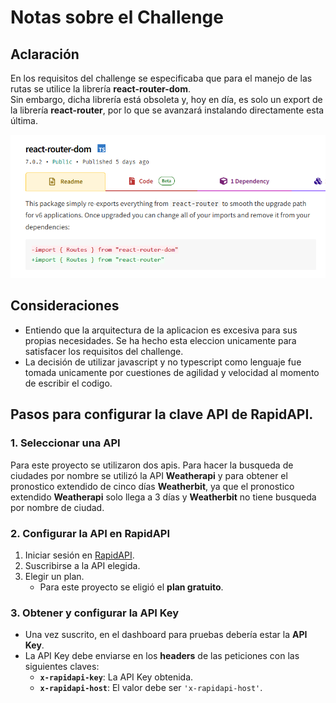 # Notas sobre el Challenge
## Aclaración
En los requisitos del challenge se especificaba que para el manejo de las rutas se utilice la librería **react-router-dom**.  
Sin embargo, dicha librería está obsoleta y, hoy en día, es solo un export de la librería **react-router**, por lo que se avanzará instalando directamente esta última.

![](image.png)

## Consideraciones
- Entiendo que la arquitectura de la aplicacion es excesiva para sus propias necesidades. Se ha hecho esta eleccion unicamente para satisfacer los requisitos del challenge.
- La decisión de utilizar javascript y no typescript como lenguaje fue tomada unicamente por cuestiones de agilidad y velocidad al momento de escribir el codigo.

## Pasos  para configurar la clave API de RapidAPI.

### 1. Seleccionar una API
Para este proyecto se utilizaron dos apis. Para hacer la busqueda de ciudades por nombre se utilizó la API **Weatherapi** y para obtener el pronostico extendido de cinco días **Weatherbit**, ya que el pronostico extendido **Weatherapi** solo llega a 3 días y **Weatherbit** no tiene busqueda por nombre de ciudad.

### 2. Configurar la API en RapidAPI
1. Iniciar sesión en [RapidAPI](https://rapidapi.com/).  
2. Suscribirse a la API elegida.  
3. Elegir un plan.  
   - Para este proyecto se eligió el **plan gratuito**.

### 3. Obtener y configurar la API Key
- Una vez suscrito, en el dashboard para pruebas debería estar la **API Key**.  
- La API Key debe enviarse en los **headers** de las peticiones con las siguientes claves:
  - **`x-rapidapi-key`**: La API Key obtenida.
  - **`x-rapidapi-host`**: El valor debe ser `'x-rapidapi-host'`.

